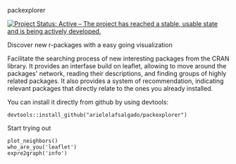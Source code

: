 packexplorer

[![Project Status: Active – The project has reached a stable, usable state and is being actively developed.](https://www.repostatus.org/badges/latest/active.svg)](https://www.repostatus.org/#active)

Discover new r-packages with a easy going visualization

Facilitate the searching process of new interesting packages from the CRAN library. It provides an interfase build on leaflet, allowing to move around the packages' network, reading their descriptions, and finding groups of highly related packages. It also provides a system of recommendation, indicating relevant packages that directly relate to the ones you already installed.

You can install it directly from github by using devtools:

```
devtools::install_github("arielolafsalgado/packexplorer")
```


Start trying out
```
plot_neighbors()
who_are_you('leaflet')
expre2graph('info')
```



